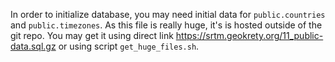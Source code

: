 
In order to initialize  database, you may need initial data for `public.countries`
and `public.timezones`. As this file is really huge, it's is hosted outside of the
git repo. You may get it using direct link https://srtm.geokrety.org/11_public-data.sql.gz
or using script `get_huge_files.sh`.
